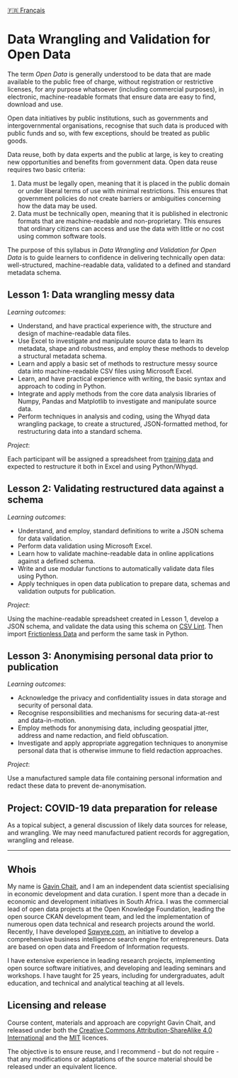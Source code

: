 [🇫🇷 Français](README.fr.md)

# Data Wrangling and Validation for Open Data

The term _Open Data_ is generally understood to be data that are made available to the public free of charge, without registration or restrictive licenses, for any purpose whatsoever (including commercial purposes), in electronic, machine-readable formats that ensure data are easy to find, download and use. 
 
Open data initiatives by public institutions, such as governments and intergovernmental organisations, recognise that such data is produced with public funds and so, with few exceptions, should be treated as public goods.
 
Data reuse, both by data experts and the public at large, is key to creating new opportunities and benefits from government data. Open data reuse requires two basic criteria:
 
1. Data must be legally open, meaning that it is placed in the public domain or under liberal terms of use with minimal restrictions. This ensures that government policies do not create barriers or ambiguities concerning how the data may be used.
2. Data must be technically open, meaning that it is published in electronic formats that are machine-readable and non-proprietary. This ensures that ordinary citizens can access and use the data with little or no cost using common software tools.

The purpose of this syllabus in _Data Wrangling and Validation for Open Data_ is to guide learners to confidence in delivering technically open data: well-structured, machine-readable data, validated to a defined and standard metadata schema.

## Lesson 1: Data wrangling messy data

_Learning outcomes_:

- Understand, and have practical experience with, the structure and design of machine-readable data files.
- Use Excel to investigate and manipulate source data to learn its metadata, shape and robustness, and employ these methods to develop a structural metadata schema.
- Learn and apply a basic set of methods to restructure messy source data into machine-readable CSV files using Microsoft Excel.
- Learn, and have practical experience with writing, the basic syntax and approach to coding in Python.
- Integrate and apply methods from the core data analysis libraries of Numpy, Pandas and Matplotlib to investigate and manipulate source data.
- Perform techniques in analysis and coding, using the Whyqd data wrangling package, to create a structured, JSON-formatted method, for restructuring data into a standard schema.

_Project_:

Each participant will be assigned a spreadsheet from [training data](https://drive.google.com/open?id=0B8eZRkdFGaEHfnlwU25vdVRUOFNOdnNfWnMwb3IwYXJ3QU9BeTU0ZmlTNlpaRmZFZE5iM28) and expected to restructure it both in Excel and using Python/Whyqd.

## Lesson 2: Validating restructured data against a schema

_Learning outcomes_:

- Understand, and employ, standard definitions to write a JSON schema for data validation.
- Perform data validation using Microsoft Excel.
- Learn how to validate machine-readable data in online applications against a defined schema.
- Write and use modular functions to automatically validate data files using Python.
- Apply techniques in open data publication to prepare data, schemas and validation outputs for publication.

_Project_:

Using the machine-readable spreadsheet created in Lesson 1, develop a JSON schema, and validate the data using this schema on [CSV Lint](https://csvlint.io/). Then import [Frictionless Data](https://github.com/frictionlessdata/tableschema-py) and perform the same task in Python.

## Lesson 3: Anonymising personal data prior to publication

_Learning outcomes_:

- Acknowledge the privacy and confidentiality issues in data storage and security of personal data.
- Recognise responsibilities and mechanisms for securing data-at-rest and data-in-motion.
- Employ methods for anonymising data, including geospatial jitter, address and name redaction, and field obfuscation.
- Investigate and apply appropriate aggregation techniques to anonymise personal data that is otherwise immune to field redaction approaches.

_Project_:

Use a manufactured sample data file containing personal information and redact these data to prevent de-anonymisation.

## Project: COVID-19 data preparation for release

As a topical subject, a general discussion of likely data sources for release, and wrangling. We may need manufactured patient records for aggregation, wrangling and release.

---

## Whois

My name is [Gavin Chait](https://gavinchait.com), and I am an independent data scientist specialising in economic development and data curation. I spent more than a decade in economic and development initiatives in South Africa. I was the commercial lead of open data projects at the Open Knowledge Foundation, leading the open source CKAN development team, and led the implementation of numerous open data technical and research projects around the world. Recently, I have developed [Sqwyre.com](https://sqwyre.com), an initiative to develop a comprehensive business intelligence search engine for entrepreneurs. Data are based on open data and Freedom of Information requests.

I have extensive experience in leading research projects, implementing open source software initiatives, and developing and leading seminars and workshops. I have taught for 25 years, including for undergraduates, adult education, and technical and analytical teaching at all levels.

## Licensing and release

Course content, materials and approach are copyright Gavin Chait, and released under both the [Creative Commons Attribution-ShareAlike 4.0 International](https://creativecommons.org/licenses/by-sa/4.0/) and the [MIT](https://opensource.org/licenses/MIT) licences.

The objective is to ensure reuse, and I recommend - but do not require - that any modifications or adaptations of the source material should be released under an equivalent licence.